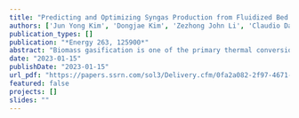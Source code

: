 ```yaml
---
title: "Predicting and Optimizing Syngas Production from Fluidized Bed Biomass Gasifiers: A Machine Learning Approach"
authors: ['Jun Yong Kim', 'Dongjae Kim', 'Zezhong John Li', 'Claudio Dariva', 'Yankai Cao', 'Naoko Ellis']
publication_types: []
publication: "*Energy 263, 125900*"
abstract: "Biomass gasification is one of the primary thermal conversion processes where fluidized bed reactors are often used to produce syngas with low heating values. However, there has not yet been an effective model to predict gasification yield with broad applicability. In this study, machine learning was adopted to realize the prediction of syngas compositions and lower heating values (LHV) using various lignocellulosic biomass feedstocks at a wide range of operating conditions. Three machine learning techniques, i.e., Random Forest (RF), Support Vector Machine (SVM) and Artificial Neural Network (ANN) were adopted after determining hyperparameters optimization. Pearson correlation and permutation importance were used for the sensitivity analysis. RF and ANN were found to have high prediction accuracy with R2 and RMSE results (RF: R2=0.809–0.946, RMSE=1.39–11.54%; ANN: R2=0.565–0.924, RMSE=1.46–10.56%). Monte Carlo filtering (MCF) was integrated into the three machine learning algorithms to forecast the desired products by predicting the important features of the operating conditions and biomass characteristics. Considering the desired H2/CO > 1.1 and LHV > 5.86 MJ/m3, the RF-MCF was a more suitable approach with R2=0.791–0.902 for H2, CO and LHV features. The machine learning approach can be widely adapted in various scenarios predicting output features as well as MCF for finding the significant variables for optimization."
date: "2023-01-15"
publishDate: "2023-01-15"
url_pdf: "https://papers.ssrn.com/sol3/Delivery.cfm/0fa2a082-2f97-4671-b81d-e9bb42ee7611-MECA.pdf?abstractid=4052544&mirid=1&type=2"
featured: false
projects: []
slides: ""
---
```

